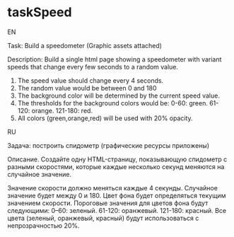 # taskSpeed

EN

Task: Build a speedometer (Graphic assets attached)

Description: Build a single html page showing a speedometer with variant
speeds that change every few seconds to a random value.

1. The speed value should change every 4 seconds.
2. The random value would be between 0 and 180
3. The background color will be determined by the current speed value.
4. The thresholds for the background colors would be: 0-60: green. 61-120:
orange. 121-180: red.
5. All colors (green,orange,red) will be used with 20% opacity.

RU

Задача: построить спидометр (графические ресурсы приложены)

Описание. Создайте одну HTML-страницу, показывающую спидометр с разными скоростями, которые каждые несколько секунд меняются на случайное значение.

Значение скорости должно меняться каждые 4 секунды.
Случайное значение будет между 0 и 180.
Цвет фона будет определяться текущим значением скорости.
Пороговые значения для цветов фона будут следующими: 0–60: зеленый. 61-120: оранжевый. 121-180: красный.
Все цвета (зеленый, оранжевый, красный) будут использоваться с непрозрачностью 20%.